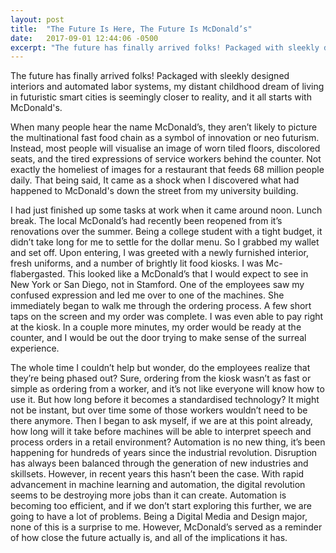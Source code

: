 ```yaml
---
layout: post
title:  "The Future Is Here, The Future Is McDonald’s"
date:   2017-09-01 12:44:06 -0500
excerpt: "The future has finally arrived folks! Packaged with sleekly designed interiors and automated labor systems, my distant childhood dream of living in futuristic smart cities is seemingly closer to reality, and it all starts with McDonald's."
---
```


The future has finally arrived folks! Packaged with sleekly designed interiors and automated labor systems, my distant childhood dream of living in futuristic smart cities is seemingly closer to reality, and it all starts with McDonald's.

When many people hear the name McDonald’s, they aren’t likely to picture the multinational fast food chain as a symbol of innovation or neo futurism. Instead, most people will visualise an image of worn tiled floors, discolored seats, and the tired expressions of service workers behind the counter. Not exactly the homeliest of images for a restaurant that feeds 68 million people daily. That being said, It came as a shock when I discovered what had happened to McDonald's down the street from my university building.

I had just finished up some tasks at work when it came around noon. Lunch break. The local McDonald’s had recently been reopened from it’s renovations over the summer. Being a college student with a tight budget, it didn’t take long for me to settle for the dollar menu. So I grabbed my wallet and set off. Upon entering, I was greeted with a newly furnished interior, fresh uniforms, and a number of brightly lit food kiosks. I was Mc-flabergasted. This looked like a McDonald’s that I would expect to see in New York or San Diego, not in Stamford. One of the employees saw my confused expression and led me over to one of the machines. She immediately began to walk me through the ordering process. A few short taps on the screen and my order was complete. I was even able to pay right at the kiosk. In a couple more minutes, my order would be ready at the counter, and I would be out the door trying to make sense of the surreal experience.

The whole time I couldn’t help but wonder, do the employees realize that they’re being phased out? Sure, ordering from the kiosk wasn’t as fast or simple as ordering from a worker, and it’s not like everyone will know how to use it. But how long before it becomes a standardised technology? It might not be instant, but over time some of those workers wouldn’t need to be there anymore. Then I began to ask myself, if we are at this point already, how long will it take before machines will be able to interpret speech and process orders in a retail environment? Automation is no new thing, it’s been happening for hundreds of years since the industrial revolution. Disruption has always been balanced through the generation of new industries and skillsets. However, in recent years this hasn’t been the case. With rapid advancement in machine learning and automation, the digital revolution seems to be destroying more jobs than it can create. Automation is becoming too efficient, and if we don’t start exploring this further, we are going to have a lot of problems. Being a Digital Media and Design major, none of this is a surprise to me. However, McDonald’s served as a reminder of how close the future actually is, and all of the implications it has.
